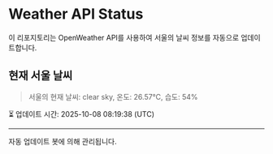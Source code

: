 
# Weather API Status

이 리포지토리는 OpenWeather API를 사용하여 서울의 날씨 정보를 자동으로 업데이트합니다.

## 현재 서울 날씨
> 서울의 현재 날씨: clear sky, 온도: 26.57°C, 습도: 54%

⏳ 업데이트 시간: 2025-10-08 08:19:38 (UTC)

---
자동 업데이트 봇에 의해 관리됩니다.

